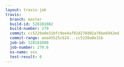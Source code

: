 ```yaml
---
layout: travis-job
travis:
  branch: master
  build-id: 528181082
  build-number: 279
  commit: cc5220a0e31bfc9ee4af81d276802a76be6942ed
  commit-range: aea45525c624...cc5220a0e31b
  job-id: 528181088
  job-number: 279.6
  os-name: osx
  test-result: 0
---
```

